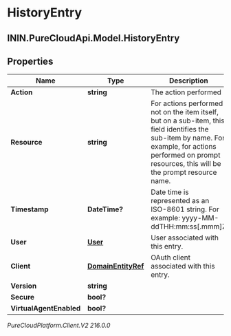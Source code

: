 # HistoryEntry

## ININ.PureCloudApi.Model.HistoryEntry

## Properties

|Name | Type | Description | Notes|
|------------ | ------------- | ------------- | -------------|
| **Action** | **string** | The action performed | [optional] |
| **Resource** | **string** | For actions performed not on the item itself, but on a sub-item, this field identifies the sub-item by name.  For example, for actions performed on prompt resources, this will be the prompt resource name. | [optional] |
| **Timestamp** | **DateTime?** | Date time is represented as an ISO-8601 string. For example: yyyy-MM-ddTHH:mm:ss[.mmm]Z | [optional] |
| **User** | [**User**](User) | User associated with this entry. | [optional] |
| **Client** | [**DomainEntityRef**](DomainEntityRef) | OAuth client associated with this entry. | [optional] |
| **Version** | **string** |  | [optional] |
| **Secure** | **bool?** |  | [optional] |
| **VirtualAgentEnabled** | **bool?** |  | [optional] |



_PureCloudPlatform.Client.V2 216.0.0_
